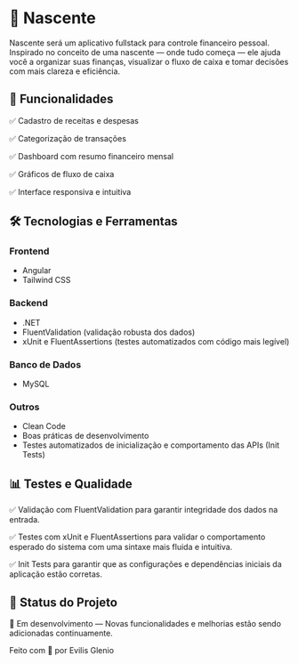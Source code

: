 # 🌱 Nascente
Nascente será um aplicativo fullstack para controle financeiro pessoal. Inspirado no conceito de uma nascente — onde tudo começa — ele ajuda você a organizar suas finanças, visualizar o fluxo de caixa e tomar decisões com mais clareza e eficiência.

## 🚀 Funcionalidades

✅ Cadastro de receitas e despesas

✅ Categorização de transações

✅ Dashboard com resumo financeiro mensal

✅ Gráficos de fluxo de caixa

✅ Interface responsiva e intuitiva

## 🛠️ Tecnologias e Ferramentas

### Frontend
- Angular
- Tailwind CSS

### Backend
- .NET
- FluentValidation (validação robusta dos dados)
- xUnit e FluentAssertions (testes automatizados com código mais legível)

### Banco de Dados
- MySQL

### Outros
- Clean Code
- Boas práticas de desenvolvimento
- Testes automatizados de inicialização e comportamento das APIs (Init Tests)

## 📊 Testes e Qualidade

✅ Validação com FluentValidation para garantir integridade dos dados na entrada.

✅ Testes com xUnit e FluentAssertions para validar o comportamento esperado do sistema com uma sintaxe mais fluida e intuitiva.

✅ Init Tests para garantir que as configurações e dependências iniciais da aplicação estão corretas.


## 📌 Status do Projeto

🚧 Em desenvolvimento — Novas funcionalidades e melhorias estão sendo adicionadas continuamente.



Feito com 💚 por Evilis Glenio
